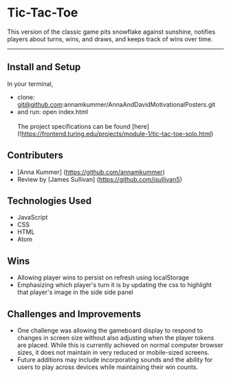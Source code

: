 # Tic-Tac-Toe
This version of the classic game pits snowflake against sunshine, notifies players about turns, wins, and draws, and keeps track of wins over time.
<!-- gif -->

<hr>

## Install and Setup
In your terminal,
- clone: git@github.com:annamkummer/AnnaAndDavidMotivationalPosters.git
- and run: open index.html
<br><br>
The project specifications can be found [here] (!https://frontend.turing.edu/projects/module-1/tic-tac-toe-solo.html)

## Contributers
- [Anna Kummer] (https://github.com/annamkummer)
- Review by [James Sullivan] (https://github.com/jsullivan5)

## Technologies Used
- JavaScript
- CSS
- HTML
- Atom

<!-- Code architecture? -->

## Wins
- Allowing player wins to persist on refresh using localStorage
- Emphasizing which player's turn it is by updating the css to  highlight that player's image in the side side panel

## Challenges and Improvements
- One challenge was allowing the gameboard display to respond to changes in screen size without also adjusting when the player tokens are placed. While this is currently achieved on normal computer browser sizes, it does not maintain in very reduced or mobile-sized screens.
- Future additions may include incorporating sounds and the ability for users to play across devices while maintaining their win counts.




 <!-- Overview of project and goals
Overview of technologies used, your code architecture, challenges, wins, and any other reflections
Screenshots/gifs of your app -->
